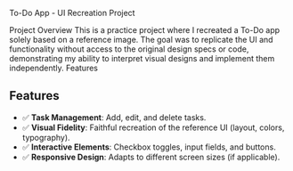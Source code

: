 To-Do App - UI Recreation Project

Project Overview
This is a practice project where I recreated a To-Do app solely based on a reference image. The goal was to replicate the UI and functionality without access to the original design specs or code, demonstrating my ability to interpret visual designs and implement them independently.
Features

## Features  
- ✅ **Task Management**: Add, edit, and delete tasks.  
- ✅ **Visual Fidelity**: Faithful recreation of the reference UI (layout, colors, typography).  
- ✅ **Interactive Elements**: Checkbox toggles, input fields, and buttons.  
- ✅ **Responsive Design**: Adapts to different screen sizes (if applicable).  

